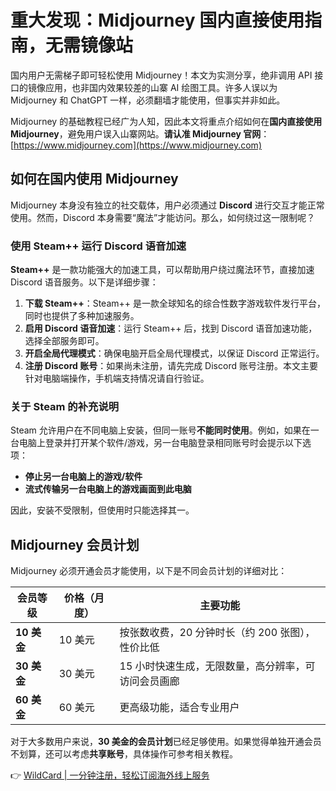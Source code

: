 # 重大发现：Midjourney 国内直接使用指南，无需镜像站

国内用户无需梯子即可轻松使用 Midjourney！本文为实测分享，绝非调用 API 接口的镜像应用，也非国内效果较差的山寨 AI 绘图工具。许多人误以为 Midjourney 和 ChatGPT 一样，必须翻墙才能使用，但事实并非如此。

Midjourney 的基础教程已经广为人知，因此本文将重点介绍如何在**国内直接使用 Midjourney**，避免用户误入山寨网站。**请认准 Midjourney 官网**：[https://www.midjourney.com](https://www.midjourney.com)

## 如何在**国内使用 Midjourney**

Midjourney 本身没有独立的社交载体，用户必须通过 **Discord** 进行交互才能正常使用。然而，Discord 本身需要“魔法”才能访问。那么，如何绕过这一限制呢？

### **使用 Steam++ 运行 Discord 语音加速**

**Steam++** 是一款功能强大的加速工具，可以帮助用户绕过魔法环节，直接加速 Discord 语音服务。以下是详细步骤：

1. **下载 Steam++**：Steam++ 是一款全球知名的综合性数字游戏软件发行平台，同时也提供了多种加速服务。
2. **启用 Discord 语音加速**：运行 Steam++ 后，找到 Discord 语音加速功能，选择全部服务即可。
3. **开启全局代理模式**：确保电脑开启全局代理模式，以保证 Discord 正常运行。
4. **注册 Discord 账号**：如果尚未注册，请先完成 Discord 账号注册。本文主要针对电脑端操作，手机端支持情况请自行验证。

### 关于 Steam 的补充说明

Steam 允许用户在不同电脑上安装，但同一账号**不能同时使用**。例如，如果在一台电脑上登录并打开某个软件/游戏，另一台电脑登录相同账号时会提示以下选项：

- **停止另一台电脑上的游戏/软件**
- **流式传输另一台电脑上的游戏画面到此电脑**

因此，安装不受限制，但使用时只能选择其一。

## Midjourney 会员计划

Midjourney 必须开通会员才能使用，以下是不同会员计划的详细对比：

| 会员等级 | 价格（月度） | 主要功能 |
| -------- | ------------ | -------- |
| **10 美金** | 10 美元 | 按张数收费，20 分钟时长（约 200 张图），性价比低 |
| **30 美金** | 30 美元 | 15 小时快速生成，无限数量，高分辨率，可访问会员画廊 |
| **60 美金** | 60 美元 | 更高级功能，适合专业用户 |

对于大多数用户来说，**30 美金的会员计划**已经足够使用。如果觉得单独开通会员不划算，还可以考虑**共享账号**，具体操作可参考相关教程。

👉 [WildCard | 一分钟注册，轻松订阅海外线上服务](https://bbtdd.com/WildCard)